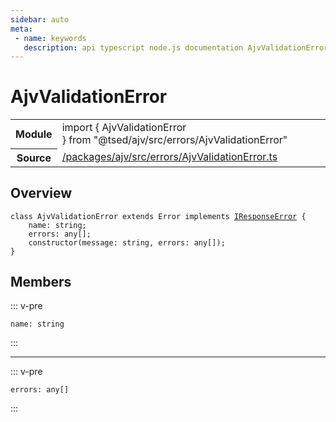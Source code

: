```yaml
---
sidebar: auto
meta:
 - name: keywords
   description: api typescript node.js documentation AjvValidationError class
---
```

# AjvValidationError <Badge text="Class" type="class"/>
<!-- Summary -->
<section class="symbol-info"><table class="is-full-width"><tbody><tr><th>Module</th><td><div class="lang-typescript"><span class="token keyword">import</span> { AjvValidationError }&nbsp;<span class="token keyword">from</span>&nbsp;<span class="token string">"@tsed/ajv/src/errors/AjvValidationError"</span></div></td></tr><tr><th>Source</th><td><a href="https://github.com/TypedProject/ts-express-decorators/blob/v5.4.0/packages/ajv/src/errors/AjvValidationError.ts#L0-L0">/packages/ajv/src/errors/AjvValidationError.ts</a></td></tr></tbody></table></section>

<!-- Overview -->
## Overview


<pre><code class="typescript-lang "><span class="token keyword">class</span> AjvValidationError <span class="token keyword">extends</span> Error <span class="token keyword">implements</span> <a href="/api/common/mvc/interfaces/IResponseError.html"><span class="token">IResponseError</span></a> <span class="token punctuation">{</span>
    name<span class="token punctuation">:</span> <span class="token keyword">string</span><span class="token punctuation">;</span>
    errors<span class="token punctuation">:</span> <span class="token keyword">any</span><span class="token punctuation">[</span><span class="token punctuation">]</span><span class="token punctuation">;</span>
    <span class="token keyword">constructor</span><span class="token punctuation">(</span>message<span class="token punctuation">:</span> <span class="token keyword">string</span><span class="token punctuation">,</span> errors<span class="token punctuation">:</span> <span class="token keyword">any</span><span class="token punctuation">[</span><span class="token punctuation">]</span><span class="token punctuation">)</span><span class="token punctuation">;</span>
<span class="token punctuation">}</span></code></pre>



<!-- Members -->




## Members


::: v-pre

<div class="method-overview">
<pre><code class="typescript-lang ">name<span class="token punctuation">:</span> <span class="token keyword">string</span></code></pre>

</div>



:::



***



::: v-pre

<div class="method-overview">
<pre><code class="typescript-lang ">errors<span class="token punctuation">:</span> <span class="token keyword">any</span><span class="token punctuation">[</span><span class="token punctuation">]</span></code></pre>

</div>



:::